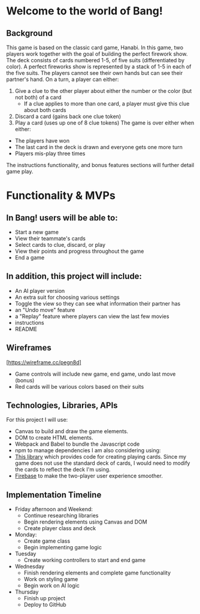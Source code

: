 # Welcome to the world of Bang!

## Background
This game is based on the classic card game, Hanabi.
In this game, two players work together with the goal of building the perfect firework show.
The deck consists of cards numbered 1-5, of five suits (differentiated by color). 
A perfect fireworks show is represented by a stack of 1-5 in each of the five suits.
The players cannot see their own hands but can see their partner's hand. On a turn, a player can either:
1. Give a clue to the other player about either the number or the color (but not both) of a card
    - If a clue applies to more than one card, a player must give this clue about both cards
2. Discard a card (gains back one clue token)
3. Play a card (uses up one of 8 clue tokens)
The game is over either when either: 
- The players have won
- The last card in the deck is drawn and everyone gets one more turn
- Players mis-play three times

The instructions functionality, and bonus features sections will further detail game play.

# Functionality & MVPs
## In Bang! users will be able to:
- Start a new game
- View their teammate's cards
- Select cards to clue, discard, or play
- View their points and progress throughout the game
- End a game

## In addition, this project will include:
- An AI player version
- An extra suit for choosing various settings
- Toggle the view so they can see what information their partner has
- an "Undo move" feature
- a "Replay" feature where players can view the last few movies
- instructions
- README

## Wireframes
[https://wireframe.cc/pegn8d]
- Game controls will include new game, end game, undo last move (bonus)
- Red cards will be various colors based on their suits


## Technologies, Libraries, APIs
For this project I will use:
- Canvas to build and draw the game elements.
- DOM to create HTML elements. 
- Webpack and Babel to bundle the Javascript code
- npm to manage dependencies
I am also considering using:
- [This library](https://github.com/einaregilsson/cards.js) which provides code for creating playing cards. Since my game does not use the standard deck of cards, I would need to modify the cards to reflect the deck I'm using.
- [Firebase](https://firebase.google.com/docs/games/setup) to make the two-player user experience smoother.

## Implementation Timeline
- Friday afternoon and Weekend:
    - Continue researching libraries
    - Begin rendering elements using Canvas and DOM
    - Create player class and deck
- Monday:
    - Create game class
    - Begin implementing game logic
- Tuesday
    - Create working controllers to start and end game
- Wednesday
    - Finish rendering elements and complete game functionality
    - Work on styling game
    - Begin work on AI logic
- Thursday
    - Finish up project
    - Deploy to GitHub








